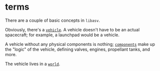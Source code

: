 
# terms

There are a couple of basic concepts in `libasv`.

Obviously, there's a [`vehicle`](:vehicle.md). A vehicle doesn't have
to be an actual spacecraft; for example, a launchpad would be a vehicle.

A vehicle without any physical components is nothing;
[`components`](:component.md) make up the "logic" of the vehicle,
defining valves, engines, propellant tanks, and more.

The vehicle lives in a [`world`](:world.md).
